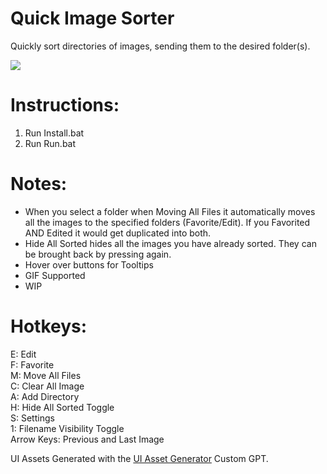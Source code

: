 # Quick Image Sorter
Quickly sort directories of images, sending them to the desired folder(s).

<img src='https://drive.google.com/uc?export=view&id=15f18oRqiSli9P8yWfk00bIq1yeX85UeB'>

# Instructions:
1. Run Install.bat 
2. Run Run.bat

# Notes:
- When you select a folder when Moving All Files it automatically moves all the images to the specified folders (Favorite/Edit).  If you Favorited AND Edited it would get duplicated into both.
- Hide All Sorted hides all the images you have already sorted.  They can be brought back by pressing again.
- Hover over buttons for Tooltips
- GIF Supported
- WIP

# Hotkeys:
E: Edit <br />
F: Favorite <br />
M: Move All Files <br />
C: Clear All Image <br />
A: Add Directory <br />
H: Hide All Sorted Toggle <br />
S: Settings <br />
1: Filename Visibility Toggle <br />
Arrow Keys: Previous and Last Image



UI Assets Generated with the <a href="https://chat.openai.com/g/g-H0UwwgFOe-ui-asset-generator">UI Asset Generator</a> Custom GPT.
